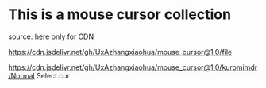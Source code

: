 # This is a mouse cursor collection
source: [here](http://www.rw-designer.com/)
only for CDN

https://cdn.jsdelivr.net/gh/UxAzhangxiaohua/mouse_cursor@1.0/file

https://cdn.jsdelivr.net/gh/UxAzhangxiaohua/mouse_cursor@1.0/kuromimdr/Normal Select.cur
